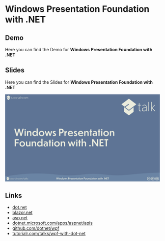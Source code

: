 # Windows Presentation Foundation with .NET

## Demo

Here you can find the Demo for **Windows Presentation Foundation with .NET**

## Slides

Here you can find the Slides for **Windows Presentation Foundation with .NET**

![Windows Presentation Foundation with .NET](Assets/wpf-with-dot-net-talk.png)

## Links

* [dot.net](https://dot.net)
* [blazor.net](https://blazor.net)
* [asp.net](https://asp.net)
* [dotnet.microsoft.com/apps/aspnet/apis](https://dotnet.microsoft.com/apps/aspnet/apis)
* [github.com/dotnet/wpf](https://github.com/dotnet/wpf)
* [tutorialr.com/talks/wpf-with-dot-net](https://tutorialr.com/talks/wpf-with-dot-net)